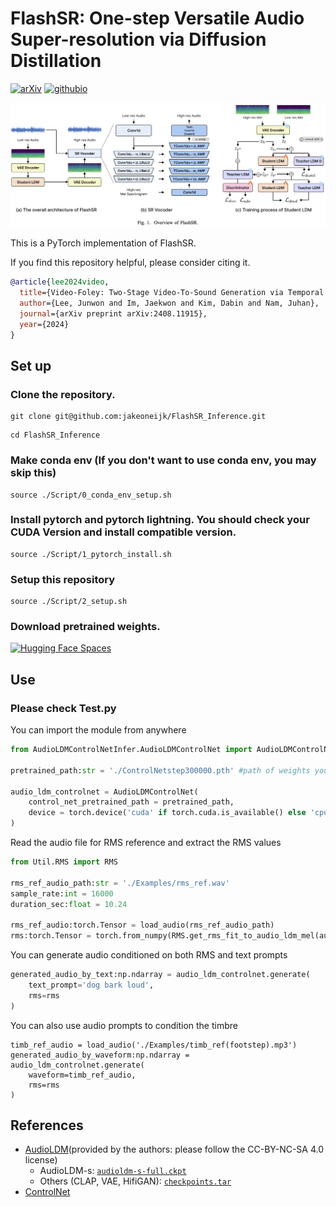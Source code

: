 # FlashSR: One-step Versatile Audio Super-resolution via Diffusion Distillation
[![arXiv](https://img.shields.io/badge/arXiv-2408.11915-red.svg?style=flat-square)](https://www.arxiv.org/abs/2408.11915) [![githubio](https://img.shields.io/badge/GitHub.io-Audio_Samples-blue?logo=Github&style=flat-square)](https://jakeoneijk.github.io/flashsr-demo/)

![Figure](./Assets/Figure.png)

This is a PyTorch implementation of FlashSR.

If you find this repository helpful, please consider citing it.
```bibtex
@article{lee2024video,
  title={Video-Foley: Two-Stage Video-To-Sound Generation via Temporal Event Condition For Foley Sound},
  author={Lee, Junwon and Im, Jaekwon and Kim, Dabin and Nam, Juhan},
  journal={arXiv preprint arXiv:2408.11915},
  year={2024}
}
```
## Set up
### Clone the repository.
```
git clone git@github.com:jakeoneijk/FlashSR_Inference.git
```
```
cd FlashSR_Inference
```

### Make conda env (If you don't want to use conda env, you may skip this)
```
source ./Script/0_conda_env_setup.sh
```

### Install pytorch and pytorch lightning. You should check your CUDA Version and install compatible version.
```
source ./Script/1_pytorch_install.sh
```

### Setup this repository
```
source ./Script/2_setup.sh
```

### Download pretrained weights. 

[![Hugging Face Spaces](https://img.shields.io/badge/%F0%9F%A4%97%20Hugging%20Face-Spaces-blue)](https://huggingface.co/datasets/jakeoneijk/RMS_ControlNet_weights/tree/main)

## Use
### Please check Test.py

You can import the module from anywhere
```python
from AudioLDMControlNetInfer.AudioLDMControlNet import AudioLDMControlNet

pretrained_path:str = './ControlNetstep300000.pth' #path of weights you downloaded from Hugging Face

audio_ldm_controlnet = AudioLDMControlNet(
    control_net_pretrained_path = pretrained_path,
    device = torch.device('cuda' if torch.cuda.is_available() else 'cpu')
)
```

Read the audio file for RMS reference and extract the RMS values
```python
from Util.RMS import RMS

rms_ref_audio_path:str = './Examples/rms_ref.wav'
sample_rate:int = 16000
duration_sec:float = 10.24

rms_ref_audio:torch.Tensor = load_audio(rms_ref_audio_path)
rms:torch.Tensor = torch.from_numpy(RMS.get_rms_fit_to_audio_ldm_mel(audio=rms_ref_audio))
```

You can generate audio conditioned on both RMS and text prompts
```python
generated_audio_by_text:np.ndarray = audio_ldm_controlnet.generate(
    text_prompt='dog bark loud',
    rms=rms
)
```

You can also use audio prompts to condition the timbre
```
timb_ref_audio = load_audio('./Examples/timb_ref(footstep).mp3')
generated_audio_by_waveform:np.ndarray = audio_ldm_controlnet.generate(
    waveform=timb_ref_audio,
    rms=rms
)
```

## References
- [AudioLDM](https://github.com/haoheliu/AudioLDM-training-finetuning)(provided by the authors: please follow the CC-BY-NC-SA 4.0 license)
    - AudioLDM-s: [```audioldm-s-full.ckpt```](https://zenodo.org/records/7600541/files/audioldm-s-full)
    - Others (CLAP, VAE, HifiGAN): [```checkpoints.tar```](https://drive.google.com/file/d/1T6EnuAHIc8ioeZ9kB1OZ_WGgwXAVGOZS/view?usp=drive_link)
- [ControlNet](https://github.com/lllyasviel/ControlNet)